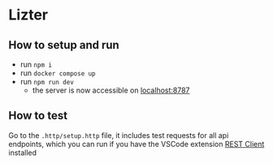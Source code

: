 # Lizter

## How to setup and run

- run `npm i`
- run `docker compose up`
- run `npm run dev`
  - the server is now accessible on [localhost:8787](http://localhost:8787)

## How to test

Go to the `.http/setup.http` file, it includes test requests for all api endpoints, which you can run if you have the VSCode extension [REST Client](https://marketplace.visualstudio.com/items?itemName=humao.rest-client) installed
